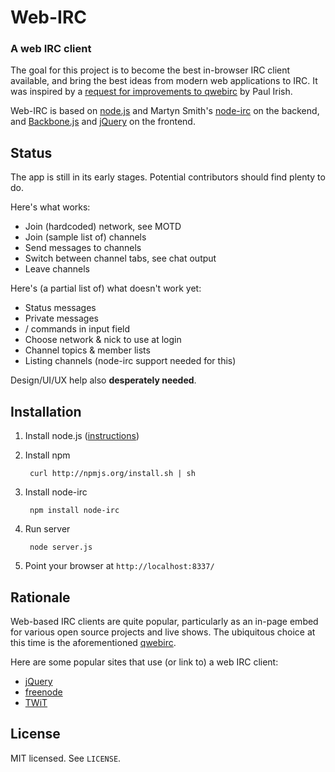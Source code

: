 Web-IRC
=======

### A web IRC client

The goal for this project is to become the best in-browser IRC client available,
and bring the best ideas from modern web applications to IRC. It was inspired by a [request for improvements to qwebirc](https://github.com/paulirish/lazyweb-requests/issues/31)
by Paul Irish.

Web-IRC is based on [node.js](http://nodejs.org/) and 
Martyn Smith's [node-irc](https://github.com/martynsmith/node-irc) on the backend,
and [Backbone.js](http://documentcloud.github.com/backbone/) and
[jQuery](http://jquery.com/) on the frontend.


Status
------

The app is still in its early stages. Potential contributors should find plenty to do.

Here's what works:

- Join (hardcoded) network, see MOTD
- Join (sample list of) channels
- Send messages to channels
- Switch between channel tabs, see chat output
- Leave channels

Here's (a partial list of) what doesn't work yet:

- Status messages
- Private messages
- / commands in input field
- Choose network & nick to use at login
- Channel topics & member lists
- Listing channels (node-irc support needed for this)

Design/UI/UX help also **desperately needed**.

Installation
------------

1. Install node.js ([instructions](https://github.com/joyent/node/wiki/Installation))
2. Install npm

        curl http://npmjs.org/install.sh | sh

3. Install node-irc

        npm install node-irc

4. Run server
        
        node server.js

5. Point your browser at `http://localhost:8337/`

Rationale
---------

Web-based IRC clients are quite popular, particularly as an in-page embed for 
various open source projects and live shows. The ubiquitous choice at this time
is the aforementioned [qwebirc](http://qwebirc.org/).

Here are some popular sites that use (or link to) a web IRC client:

- [jQuery](http://docs.jquery.com/Discussion)
- [freenode](http://webchat.freenode.net/)
- [TWiT](http://twit.tv/)


License
-------

MIT licensed. See `LICENSE`.
